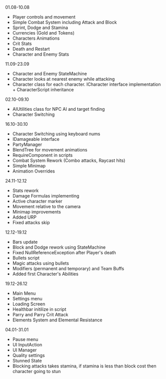 01.08-10.08
- Player controls and movement
- Simple Combat System including Attack and Block
- Sprint, Dodge and Stamina
- Currencies (Gold and Tokens)
- Characters Animations
- Crit Stats
- Death and Restart
- Character and Enemy Stats

11.09-23.09
- Character and Enemy StateMachine
- Character looks at nearest enemy while attacking
- Character class for each character. ICharacter interface implementation + CharacterScript inheritance

02.10-09.10
- AIUtilities class for NPC AI and target finding
- Character Switching

16.10-30.10
- Character Switching using keyboard nums
- IDamageable interface
- PartyManager
- BlendTree for movement animations
- RequireComponent in scripts
- Combat System Rework (Combo attacks, Raycast hits)
- Simple Minimap
- Animation Overrides

24.11-12.12
- Stats rework
- Damage Formulas implementing
- Active character marker
- Movement relative to the camera
- Minimap improvements
- Added URP
- Fixed attacks skip

12.12-19.12
- Bars update
- Block and Dodge rework using StateMachine
- Fixed NullReferenceException after Player's death
- Bullets script
- Magic attacks using bullets
- Modifiers (permanent and temporary) and Team Buffs
- Added first Character's Abilities

19.12-26.12
- Main Menu
- Settings menu
- Loading Screen
- Healthbar initilize in script
- Parry and Parry Crit Attack
- Elements System and Elemental Resistance

04.01-31.01
- Pause menu
- UI InputAction
- UI Manager
- Quality settings
- Stunned State
- Blocking attacks takes stamina, if stamina is less than block cost then character going to stun